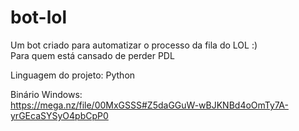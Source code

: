 # bot-lol
Um bot criado para automatizar o processo da fila do LOL :)<br/>
Para quem está cansado de perder PDL

Linguagem do projeto: Python

Binário Windows:<br/>
https://mega.nz/file/00MxGSSS#Z5daGGuW-wBJKNBd4oOmTy7A-yrGEcaSYSyO4pbCpP0